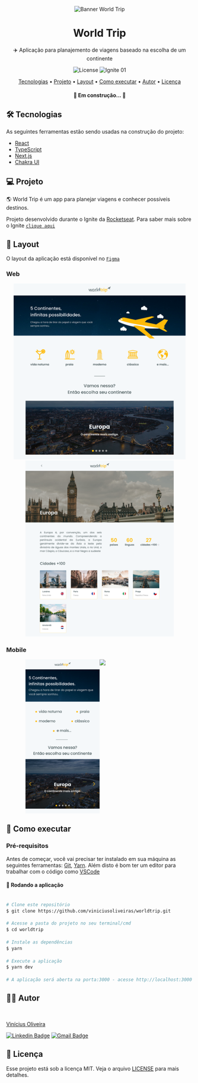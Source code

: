 <p align="center">
  <img src="https://i.imgur.com/nDp6rGT.png?1" alt="Banner World Trip"/>
</p>

<h1 align="center">World Trip</h1>
<p align="center">✈️ Aplicação para planajemento de viagens baseado na escolha de um continente</p>

<p align="center">
  <img alt="License" src="https://img.shields.io/github/license/viniciusoliveiras/worldtrip">
  <img alt="Ignite 01" src="https://img.shields.io/badge/IGNITE-01-green?link=https://help.rocketseat.com.br/hc/pt-br/articles/1500003228822-O-que-%C3%A9-o-Ignite-">
</p>

<p align="center">
 <a href="#-tecnologias">Tecnologias</a> •
 <a href="#-projeto">Projeto</a> • 
 <a href="#-layout">Layout</a> • 
 <a href="#-como-executar">Como executar</a> • 
 <a href="#-autor">Autor</a> • 
 <a href="#-licença">Licença</a>
</p>

<h4 align="center"> 
	🚧 Em construção... 🚧
</h4>

## 🛠 Tecnologias
As seguintes ferramentas estão sendo usadas na construção do projeto:

- [React](https://pt-br.reactjs.org/)
- [TypeScript](https://www.typescriptlang.org/)
- [Next.js](https://nextjs.org/)
- [Chakra UI](https://chakra-ui.com/)

## 💻 Projeto

🌎 World Trip é um app para planejar viagens e conhecer possíveis destinos.

Projeto desenvolvido durante o Ignite da [Rocketseat](https://rocketseat.com.br/). Para saber mais sobre o Ignite [`clique aqui`](https://help.rocketseat.com.br/hc/pt-br/articles/1500003228822-O-que-%C3%A9-o-Ignite-)

## 🎨 Layout

O layout da aplicação está disponível no [`Figma`](https://www.figma.com/file/rQ1avM0R87hUohOx5Q0lK3/Desafio-1-M%C3%B3dulo-4-ReactJS-Copy?node-id=0%3A1)

### Web

<p align="center">
  <img src="./assets/web-home-page.svg" width="464px"/>
  <img src="./assets/web-continent-page.svg" width="400px"/>
</p>

### Mobile

<p align="center" style="display: flex; align-items: flex-start; justify-content: center;">
  <img src="./assets/mobile-home-page.svg" width="200px"/>
  <img src="https://i.imgur.com/ca9KNGj.png?1" width="200px"/>
</p>

## 🚀 Como executar

### Pré-requisitos

Antes de começar, você vai precisar ter instalado em sua máquina as seguintes ferramentas:
[Git](https://git-scm.com), [Yarn](https://yarnpkg.com/). 
Além disto é bom ter um editor para trabalhar com o código como [VSCode](https://code.visualstudio.com/)

#### 🧭 Rodando a aplicação

```bash

# Clone este repositório
$ git clone https://github.com/viniciusoliveiras/worldtrip.git

# Acesse a pasta do projeto no seu terminal/cmd
$ cd worldtrip

# Instale as dependências
$ yarn

# Execute a aplicação
$ yarn dev

# A aplicação será aberta na porta:3000 - acesse http://localhost:3000

```

## ✍🏾 Autor
<a href="https://github.com/viniciusoliveiras/">
 <img style="border-radius: 50%!important;" src="https://avatars.githubusercontent.com/u/64497059?v=4" width="100px;" alt=""/>
 <br />
 <p>Vinícius Oliveira</p>
</a>  

[![Linkedin Badge](https://img.shields.io/badge/-Vinícius%20Oliveira-blue?style=flat-square&logo=Linkedin&logoColor=white&link=https://www.linkedin.com/in/viniciusoliveiras-01532/)](https://www.linkedin.com/in/viniciusoliveiras-01532/)
[![Gmail Badge](https://img.shields.io/badge/-vinitag190@gmail.com-c14438?style=flat-square&logo=Gmail&logoColor=white&link=mailto:vinitag190@gmail.com)](mailto:vinitag190@gmail.com)

## 📄 Licença

Esse projeto está sob a licença MIT. Veja o arquivo [LICENSE](LICENSE) para mais detalhes.
